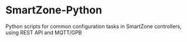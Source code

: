 # SmartZone-Python
Python scripts for common configuration tasks in SmartZone controllers, using REST API and MQTT/GPB
